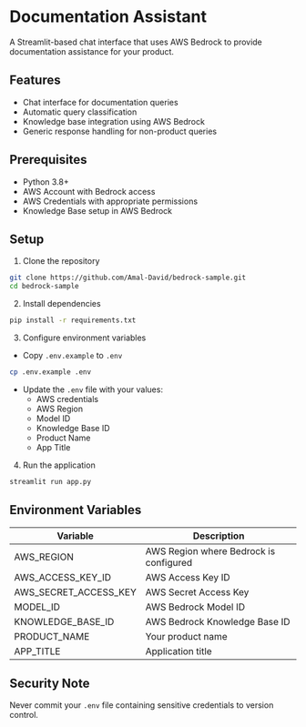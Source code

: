 # Documentation Assistant

A Streamlit-based chat interface that uses AWS Bedrock to provide documentation assistance for your product.

## Features
- Chat interface for documentation queries
- Automatic query classification
- Knowledge base integration using AWS Bedrock
- Generic response handling for non-product queries

## Prerequisites
- Python 3.8+
- AWS Account with Bedrock access
- AWS Credentials with appropriate permissions
- Knowledge Base setup in AWS Bedrock

## Setup

1. Clone the repository
```bash
git clone https://github.com/Amal-David/bedrock-sample.git
cd bedrock-sample
```

2. Install dependencies
```bash
pip install -r requirements.txt
```

3. Configure environment variables
- Copy `.env.example` to `.env`
```bash
cp .env.example .env
```
- Update the `.env` file with your values:
  - AWS credentials
  - AWS Region
  - Model ID
  - Knowledge Base ID
  - Product Name
  - App Title

4. Run the application
```bash
streamlit run app.py
```

## Environment Variables

| Variable | Description |
|----------|-------------|
| AWS_REGION | AWS Region where Bedrock is configured |
| AWS_ACCESS_KEY_ID | AWS Access Key ID |
| AWS_SECRET_ACCESS_KEY | AWS Secret Access Key |
| MODEL_ID | AWS Bedrock Model ID |
| KNOWLEDGE_BASE_ID | AWS Bedrock Knowledge Base ID |
| PRODUCT_NAME | Your product name |
| APP_TITLE | Application title |

## Security Note
Never commit your `.env` file containing sensitive credentials to version control. 